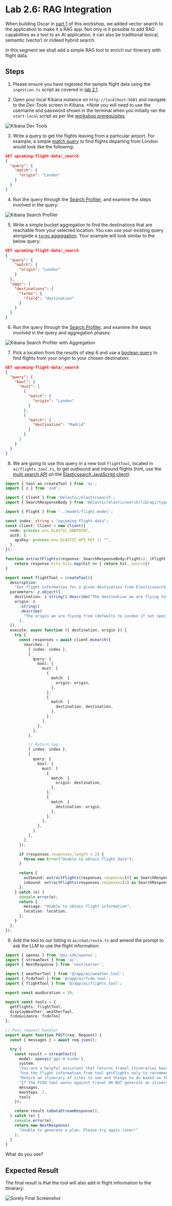 # Lab 2.6: RAG Integration

When building Oscar in [part 1](../1-oscar/) of this workshop, we added vector search to the application to make it a RAG app. Not only is it possible to add RAG capabilities as a tool to an AI application, it can also be traditional lexical, semantic (vector) or indeed hybrid search.

In this segment we shall add a simple RAG tool to enrich our itinerary with flight data.

## Steps

1. Please ensure you have ingested the sample flight data using the `ingestion.ts` script as covered in [lab 2.1](./2.1-data-ingestion.md).

2. Open your local Kibana instance on `http://localhost:5601` and navigate to the *Dev Tools* screen in Kibana. *Note you will need to use the username and password shown in the terminal when you initially ran the `start-local` script as per the [workshop prerequisites](../0-prerequisites.md)

![Kibana Dev Tools](./screenshots/6/6-kibana-devtools.png)

3. Write a query to get the flights leaving from a particular airport. For example, a simple [match query](https://www.elastic.co/guide/en/elasticsearch/reference/current/query-dsl-match-query.html) to find flights departing from London would look like the following:

```json
GET upcoming-flight-data/_search
{
  "query": {
    "match": {
      "origin": "London"
    }
  }
}
```

4. Run the query through the [Search Profiler](https://www.elastic.co/guide/en/kibana/current/xpack-profiler.html), and examine the steps involved in the query:

![Kibana Search Profiler](./screenshots/6/6-kibana-search-profiler-basic-query.png)

5. Write a simple bucket aggregation to find the destinations that are reachable from your selected location. You can use your existing query alongside a [`terms` aggregation](https://www.elastic.co/guide/en/elasticsearch/reference/current/search-aggregations-bucket-terms-aggregation.html). Your example will look similar to the below query:

```json
GET upcoming-flight-data/_search
{
  "query": {
    "match": {
      "origin": "London"
    }
  },
  "aggs": {
    "destinations": {
      "terms": {
        "field": "destination"
      }
    }
  }
}
```

6. Run the query through the [Search Profiler](https://www.elastic.co/guide/en/kibana/current/xpack-profiler.html), and examine the steps involved in the query and aggregation phases:

![Kibana Search Profiler with Aggregation](./screenshots/6/6-kibana-search-profile-agg.png)

7. Pick a location from the results of step 6 and use a [boolean query](https://www.elastic.co/guide/en/elasticsearch/reference/current/query-dsl-bool-query.html) to find flights from your origin to your chosen destination:

```json
GET upcoming-flight-data/_search
{
  "query": {
    "bool": {
      "must": [
        {
          "match": {
            "origin": "London"
          }
        },
        {
          "match": {
            "destination": "Madrid"
          }
        }
      ]
    }
  }
}
```

8. We are going to use this query in a new tool `flightTool`, located in `ai/flights.tool.ts`, to get outbound and inbound flights (hint, use the [multi search API](https://www.elastic.co/guide/en/elasticsearch/reference/current/search-multi-search.html) on the [Elasticsearch JavaScript client](https://www.elastic.co/guide/en/elasticsearch/client/javascript-api/current/index.html)):

```ts
import { tool as createTool } from 'ai';
import { z } from 'zod';

import { Client } from '@elastic/elasticsearch';
import { SearchResponseBody } from '@elastic/elasticsearch/lib/api/types';

import { Flight } from '../model/flight.model';

const index: string = "upcoming-flight-data";
const client: Client = new Client({
  node: process.env.ELASTIC_ENDPOINT,
  auth: {
    apiKey: process.env.ELASTIC_API_KEY || "",
  },
});

function extractFlights(response: SearchResponseBody<Flight>): (Flight | undefined)[] {
    return response.hits.hits.map(hit => { return hit._source})
}

export const flightTool = createTool({
  description:
    "Get flight information for a given destination from Elasticsearch, both outbound and return journeys",
  parameters: z.object({
    destination: z.string().describe("The destination we are flying to"),
    origin: z
      .string()
      .describe(
        "The origin we are flying from (defaults to London if not specified)"
      ),
  }),
  execute: async function ({ destination, origin }) {
    try {
      const responses = await client.msearch({
        searches: [
          { index: index },
          {
            query: {
              bool: {
                must: [
                  {
                    match: {
                      origin: origin,
                    },
                  },
                  {
                    match: {
                      destination: destination,
                    },
                  },
                ],
              },
            },
          },

          // Return leg
          { index: index },
          {
            query: {
              bool: {
                must: [
                  {
                    match: {
                      origin: destination,
                    },
                  },
                  {
                    match: {
                      destination: origin,
                    },
                  },
                ],
              },
            },
          },
        ],
      });

      if (responses.responses.length < 2) {
        throw new Error("Unable to obtain flight data");
      }

      return {
        outbound: extractFlights(responses.responses[0] as SearchResponseBody<Flight>),
        inbound: extractFlights(responses.responses[1] as SearchResponseBody<Flight>)
      };
    } catch (e) {
      console.error(e);
      return {
        message: "Unable to obtain flight information",
        location: location,
      };
    }
  },
});
```

9. Add the tool to our listing in `ai/chat/route.ts` and amend the prompt to ask the LLM to use the flight information:

```ts
import { openai } from '@ai-sdk/openai';
import { streamText } from 'ai';
import { NextResponse } from 'next/server';

import { weatherTool } from '@/app/ai/weather.tool';
import { fcdoTool } from '@/app/ai/fcdo.tool';
import { flightTool } from '@/app/ai/flights.tool';

export const maxDuration = 30;

export const tools = {
  getFlights: flightTool,
  displayWeather: weatherTool,
  fcdoGuidance: fcdoTool
};

// Post request handler
export async function POST(req: Request) {
  const { messages } = await req.json();

  try {
    const result = streamText({
      model: openai('gpt-4-turbo'),
      system:
      "You are a helpful assistant that returns travel itineraries based on location, the FCDO guidance from the specified tool, and the weather captured from the displayWeather tool." + 
      "Use the flight information from tool getFlights only to recommend possible flights in the itinerary." + 
      "Return an itinerary of sites to see and things to do based on the weather." + 
      "If the FCDO tool warns against travel DO NOT generate an itinerary.",
      messages,
      maxSteps: 2,
      tools
    });

    return result.toDataStreamResponse();
  } catch (e) {
    console.error(e);
    return new NextResponse(
      "Unable to generate a plan. Please try again later!"
    );
  }
}
```

What do you see?

## Expected Result

The final result is that the tool will also add in flight information to the itinerary:

![Sorely Final Screenshot](./screenshots/6/6-travel-planner-elasticsearch-zoom.png)